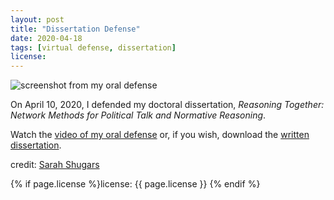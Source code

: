 ```yaml
---
layout: post
title: "Dissertation Defense"
date: 2020-04-18
tags: [virtual defense, dissertation]
license:
---
```

![screenshot from my oral defense]({{site.baseurl}}/assets/img/navigating-the-deliberative-system.jpeg)

On April 10, 2020, I defended my doctoral dissertation, *Reasoning Together: Network Methods for Political Talk and Normative Reasoning*.

Watch the [video of my oral defense](https://northeastern.zoom.us/rec/play/v8Alcbyr-z03E9DBuASDAqMoW43vLq2s2yFI__UPmEe0VCVVY1akY-BGZbH2f8iVlSQ2gycWP_Odszib?continueMode=true&_x_zm_rtaid=spqPezUzQFy30Hne6wCGzQ.1587436718562.2664dcf0204b2718ebbaaac65b08cbfc&_x_zm_rhtaid=480) or, if you wish, download the [written dissertation](https://www.sarahshugars.com/dissertation_reasoningTogether.pdf).

credit: [Sarah Shugars](https://sarahshugars.com)

{% if page.license %}license: {{ page.license }} {% endif %}
